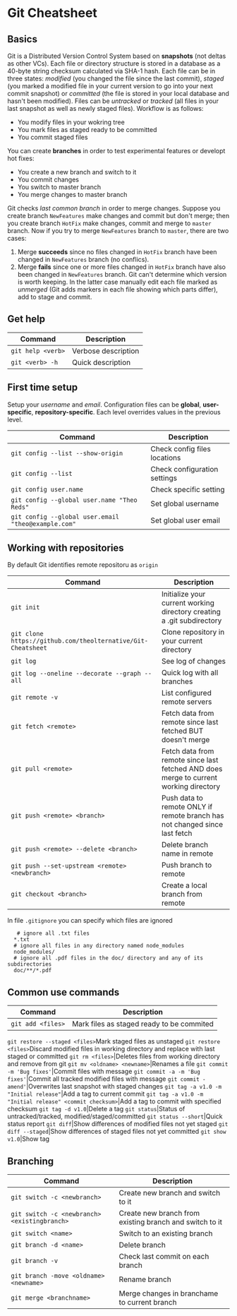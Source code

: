 # Git Cheatsheet
## Basics
Git is a Distributed Version Control System based on **snapshots** (not deltas as other VCs). Each file or directory structure is stored in a database as a 40-byte string checksum calculated via SHA-1 hash. Each file can be in three states: *modified* (you changed the file since the last commit), *staged* (you marked a modified file in your current version to go into your next commit snapshot) or *committed* (the file is stored in your local database and hasn't been modified).
Files can be *untracked* or *tracked* (all files in your last snapshot as well as newly staged files).
Workflow is as follows:
- You modify files in your wokring tree
- You mark files as staged ready to be committed
- You commit staged files

You can create **branches** in order to test experimental features or developt hot fixes:
- You create a new branch and switch to it
- You commit changes
- You switch to master branch
- You merge changes to master branch
 
Git checks *last common branch* in order to merge changes. Suppose you create branch `NewFeatures` make changes and commit but don't merge; then you create branch `HotFix` make changes, commit and merge to `master` branch. Now if you try to merge `NewFeatures` branch to `master`, there are two cases:
1) Merge **succeeds** since no files changed in `HotFix` branch have been changed in `NewFeatures` branch (no conflics).
2) Merge **fails** since one or more files changed in `HotFix` branch have also been changed in `NewFeatures` branch. Git can't determine which version is worth keeping.
In the latter case manually edit each file marked as *unmerged* (Git adds markers in each file showing which parts differ), add to stage and commit.

## Get help
Command|Description
-------|-----------
`git help <verb>`|Verbose description
`git <verb> -h`|Quick description

## First time setup
Setup your *username* and *email*. 
Configuration files can be **global**, **user-specific**, **repository-specific**. Each level overrides values in the previous level. 

Command|Description
-------|-----------
`git config --list --show-origin`|Check config files locations
`git config --list`|Check configuration settings
`git config user.name`|Check specific setting
`git config --global user.name "Theo Reds"`|Set global username
`git config --global user.email "theo@example.com"`|Set global user email

## Working with repositories
By default Git identifies remote repositoru as `origin`

Command|Description
-------|-----------
`git init`|Initialize your current working directory creating a .git subdirectory
`git clone https://github.com/theolternative/Git-Cheatsheet`|Clone repository in your current directory
`git log`|See log of changes
`git log --oneline --decorate --graph --all`|Quick log with all branches
`git remote -v`|List configured remote servers
`git fetch <remote>`|Fetch data from remote since last fetched BUT doesn't merge 
`git pull <remote>`|Fetch data from remote since last fetched AND does merge to current working directory
`git push <remote> <branch>`|Push data to remote ONLY if remote branch has not changed since last fetch
`git push <remote> --delete <branch>`|Delete branch name in remote
`git push --set-upstream <remote> <newbranch>`|Push branch to remote
`git checkout <branch>`|Create a local branch from remote <branch>

In file `.gitignore` you can specify which files are ignored
```
   # ignore all .txt files
  *.txt
  # ignore all files in any directory named node_modules
  node_modules/
  # ignore all .pdf files in the doc/ directory and any of its subdirectories
  doc/**/*.pdf
```

## Common use commands
Command|Description
-------|-----------
`git add <files>`|Mark files as staged ready to be commited
`git restore --staged <files>`Mark staged files as unstaged
`git restore <files>`Discard modified files in working directory and replace with last staged or committed
`git rm <files>`|Deletes files from working directory and remove from git
`git mv <oldname> <newname>`|Renames a file
`git commit -m 'Bug fixes'`|Commit files with message 
`git commit -a -m 'Bug fixes'`|Commit all tracked modified files with message 
`git commit -amend'`|Overwrites last snapshot with staged changes 
`git tag -a v1.0 -m "Initial release"`|Add a tag to current commit
`git tag -a v1.0 -m "Initial release" <commit checksum>`|Add a tag to commit with specified checksum
`git tag -d v1.0`|Delete a tag
`git status`|Status of untracked/tracked, modified/staged/committed
`git status --short`|Quick status report
`git diff`|Show differences of modified files not yet staged
`git diff --staged`|Show differences of staged files not yet committed
`git show v1.0`|Show tag

## Branching
Command|Description
-------|-----------
`git switch -c <newbranch>`|Create new branch and switch to it
`git switch -c <newbranch> <existingbranch>`|Create new branch from existing branch and switch to it
`git switch <name>`|Switch to an existing branch
`git branch -d <name>`|Delete branch
`git branch -v`|Check last commit on each branch
`git branch -move <oldname> <newname>`|Rename branch
`git merge <branchname>`|Merge changes in branchame to current branch
